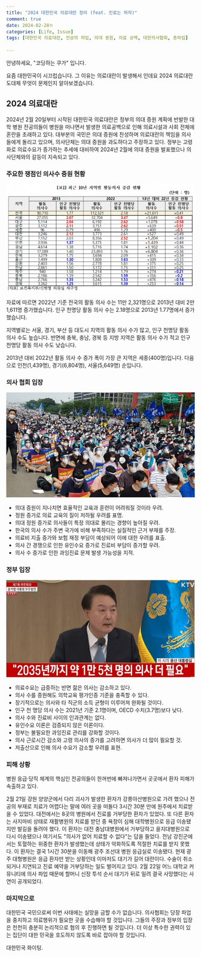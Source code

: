 ```yaml
---
title: "2024 대한민국 의료대란 정리 (feat. 진료는 하자)"
comment: true
date: 2024-02-28ㅇ
categories: [Life, Issue]
tags: [대한민국 의료대란, 전공의 파업, 의대 증원, 의료 공백, 대한의사협회, 총파업]

---
```



안녕하세요, "코딩하는 쿠가" 입니다. 

요즘 대한민국이 시끄럽습니다.
그 이유는 의료대란이 발생해서 인데요
2024 의료대란 도대체 무엇이 문제인지 알아보겠습니다.

## 2024 의료대란
2024년 2월 20일부터 시작된 대한민국 의료대란은 정부의 의대 증원 계획에 반발한 대학 병원 전공의들이 병원을 떠나면서 발생한 의료공백으로 인해 의료시설과 사회 전체에 혼란을 초래하고 있다. 대부분의 국민은 의대 증원에 찬성하며 의료대란의 책임을 의사들에게 돌리고 있으며, 의사단체는 의대 증원을 과도하다고 주장하고 있다. 정부는 고령화로 의료수요가 증가하는 추세에 대비하여 2024년 2월에 의대 증원을 발표했으나 의사단체와의 갈등이 지속되고 있다.

### 주요한 쟁점인 의사수 증원 현황

![의사수현황](/assets/202402/의사수현황.png)

자료에 따르면 2022년 기준 전국의 활동 의사 수는 11만 2,321명으로 2013년 대비 2만 1,611명 증가했습니다. 인구 천명당 활동 의사 수는 2.18명으로 2013년 1.77명에서 증가했습니다.

지역별로는 서울, 경기, 부산 등 대도시 지역의 활동 의사 수가 많고, 인구 천명당 활동 의사 수도 높습니다. 반면에 충북, 충남, 경북 등 지방 지역은 활동 의사 수가 적고 인구 천명당 활동 의사 수도 낮습니다.

2013년 대비 2022년 활동 의사 수 증가 폭이 가장 큰 지역은 세종(400명)입니다. 다음으로 인천(1,439명), 경기(6,804명), 서울(5,649명) 순입니다.

### 의사 협회 입장
![의사협회](/assets/202402/의사협회.PNG)
- 의대 증원이 지나치면 효율적인 교육과 훈련이 어려워질 것이라 우려.
- 정원 증가로 의료 교육의 질이 저하될 우려를 표명.
- 의대 정원 증가로 의사들이 특정 의대로 몰리는 경향이 높아질 우려.
- 한국의 의사 수가 주변 국가에 비해 부족하다는 실질적인 근거 부재를 주장.
- 의료비 지출 증가와 보험 재정 부담이 예상되어 이에 대한 우려를 표출.
- 의사 간 경쟁으로 인한 유인수요 증가로 진료비 부담이 증가할 우려.
- 의사 수 증가로 인한 과잉진료 문제 발생 가능성을 지적.

### 정부 입장
![대통령](/assets/202402/대통령.PNG)
- 의료수요는 급증하는 반면 젊은 의사는 감소하고 있다.
- 의사 수를 증원해도 의학교육 평가인증 기준을 충족할 수 있다.
- 장기적으로는 의사와 타 직군의 소득 균형이 이루어져 완화될 것이다.
- 인구 천 명당 의사 수는 2021년 기준 2.1명이며, OECD 수치(3.7명)보다 낮다.
- 의사 수와 진료비 사이의 인과관계는 없다.
- 유인수요 이론은 검증되지 않은 이론이다. 
- 정부는 불필요한 과잉진료 관리를 강화할 것이다.
- 의사 근로시간 감소와 고령 의사의 증가를 고려하면 의사가 더 많이 필요할 것.
- 저출산으로 인해 의사 수요가 감소할 우려를 표현.

### 피해 상황
병원 응급·당직 체계의 핵심인 전공의들이 한꺼번에 빠져나가면서 곳곳에서 환자 피해가 속출하고 있다.

2월 21일 강원 양양군에서 다리 괴사가 발생한 환자가 강릉아산병원으로 가려 했으나 전공의 부재로 치료가 어렵다는 말에 여러 곳을 떠돌다 3시간 30분 만에 원주에서 치료받을 수 있었다.
대전에서는 8곳의 병원에서 진료를 거부당한 환자가 있었다. 또 다른 환자는 사지마비 상태로 재활병원의 치료를 받던 중 욕창이 심해 대학병원으로 응급 이송됐지만 발길을 돌려야 했다. 이 환자는 대전 충남대병원에서 거부당하고 을지대병원으로 다시 이송됐으나 여기서도 "의사가 없어 치료할 수 없다"는 답을 들었다. 전남 강진군에서는 토혈하는 위중한 환자가 발생했는데 상태가 악화하도록 적절한 치료를 받지 못했다. 이 환자는 결국 1시간 30분을 이동해 광주 조선대 병원 응급실로 이송됐다. 현재 광주 대형병원은 응급 환자만 받는 상황인데 이마저도 대기가 길어 대란이다. 수술이 취소되거나 지연되고 진료 예약을 거부당하는 일도 벌어지고 있다.
2월 22일 어느 대학교 커뮤니티에 의사 파업 때문에 할머니 신장 투석 순서 대기가 뒤로 밀려 결국 사망했다는 사연이 공개되었다.

### 마지막으로

대한민국 국민으로써 이번 사태에는 실망을 금할 수가 없습니다.
의사협회는 당장 파업을 중지하고 의료행위가 필요한 곳을 수습해야 할 것입니다.
그들의 주장과 정부의 입장은 천천히 충분히 논리적으로 협의 후 진행하면 될 것입니다.
더 이상 특수한 권력이 있는 집단이 대한 민국을 호도하지 않도록 바로 잡아야 할 것입니다.

대한민국 화이팅.

